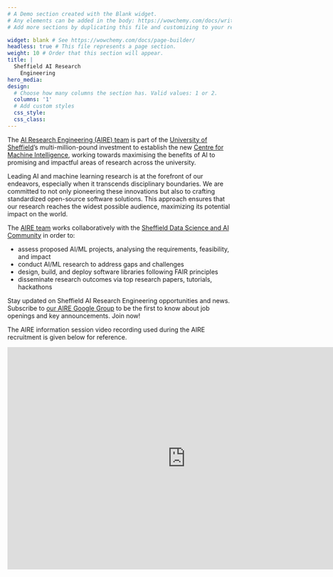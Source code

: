 ```yaml
---
# A Demo section created with the Blank widget.
# Any elements can be added in the body: https://wowchemy.com/docs/writing-markdown-latex/
# Add more sections by duplicating this file and customizing to your requirements.

widget: blank # See https://wowchemy.com/docs/page-builder/
headless: true # This file represents a page section.
weight: 10 # Order that this section will appear.
title: |
  Sheffield AI Research 
    Engineering
hero_media:
design:
  # Choose how many columns the section has. Valid values: 1 or 2.
  columns: '1'
  # Add custom styles
  css_style:
  css_class:
---
```


The [AI Research Engineering (AIRE) team](https://shef-aire.github.io/team/) is part of the [University of Sheffield](https://www.sheffield.ac.uk/)’s multi-million-pound investment to establish the new [Centre for Machine Intelligence](https://www.sheffield.ac.uk/machine-intelligence), working towards maximising the benefits of AI to promising and impactful areas of research across the university.

Leading AI and machine learning research is at the forefront of our endeavors, especially when it transcends disciplinary boundaries. We are committed to not only pioneering these innovations but also to crafting standardized open-source software solutions. This approach ensures that our research reaches the widest possible audience, maximizing its potential impact on the world.

The [AIRE team](https://shef-aire.github.io/team/) works collaboratively with the [Sheffield Data Science and AI Community](https://shef-ai.github.io/) in order to:
- assess proposed AI/ML projects, analysing the requirements, feasibility, and impact
- conduct AI/ML research to address gaps and challenges
- design, build, and deploy software libraries following FAIR principles
- disseminate research outcomes via top research papers, tutorials, hackathons

Stay updated on Sheffield AI Research Engineering opportunities and news. Subscribe to [our AIRE Google Group](https://groups.google.com/a/sheffield.ac.uk/g/aire-community-group) to be the first to know about job openings and key announcements. Join now!

The AIRE information session video recording used during the AIRE recruitment is given below for reference.

<iframe width="800px" height="500px" src="https://www.youtube-nocookie.com/embed/2gizHKlaDqE" title="YouTube video player" frameborder="0" allow="accelerometer; autoplay; clipboard-write; encrypted-media; gyroscope; picture-in-picture; web-share" allowfullscreen></iframe>
<br>
<br>
